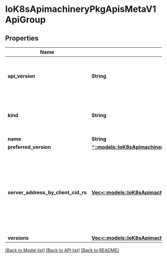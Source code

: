 # IoK8sApimachineryPkgApisMetaV1ApiGroup

## Properties
Name | Type | Description | Notes
------------ | ------------- | ------------- | -------------
**api_version** | **String** | APIVersion defines the versioned schema of this representation of an object. Servers should convert recognized schemas to the latest internal value, and may reject unrecognized values. More info: https://git.k8s.io/community/contributors/devel/api-conventions.md#resources | [optional] 
**kind** | **String** | Kind is a string value representing the REST resource this object represents. Servers may infer this from the endpoint the client submits requests to. Cannot be updated. In CamelCase. More info: https://git.k8s.io/community/contributors/devel/api-conventions.md#types-kinds | [optional] 
**name** | **String** | name is the name of the group. | 
**preferred_version** | [***::models::IoK8sApimachineryPkgApisMetaV1GroupVersionForDiscovery**](io.k8s.apimachinery.pkg.apis.meta.v1.GroupVersionForDiscovery.md) |  | [optional] 
**server_address_by_client_cid_rs** | [**Vec<::models::IoK8sApimachineryPkgApisMetaV1ServerAddressByClientCidr>**](io.k8s.apimachinery.pkg.apis.meta.v1.ServerAddressByClientCIDR.md) | a map of client CIDR to server address that is serving this group. This is to help clients reach servers in the most network-efficient way possible. Clients can use the appropriate server address as per the CIDR that they match. In case of multiple matches, clients should use the longest matching CIDR. The server returns only those CIDRs that it thinks that the client can match. For example: the master will return an internal IP CIDR only, if the client reaches the server using an internal IP. Server looks at X-Forwarded-For header or X-Real-Ip header or request.RemoteAddr (in that order) to get the client IP. | [optional] 
**versions** | [**Vec<::models::IoK8sApimachineryPkgApisMetaV1GroupVersionForDiscovery>**](io.k8s.apimachinery.pkg.apis.meta.v1.GroupVersionForDiscovery.md) | versions are the versions supported in this group. | 

[[Back to Model list]](../README.md#documentation-for-models) [[Back to API list]](../README.md#documentation-for-api-endpoints) [[Back to README]](../README.md)


